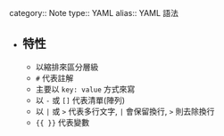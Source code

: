 category:: Note
type:: YAML
alias:: YAML 語法

- ## 特性
	- 以縮排來區分層級
	- `#` 代表註解
	- 主要以 `key: value` 方式來寫
	- 以 `-` 或 `[]` 代表清單(陣列)
	- 以 `|` 或 `>` 代表多行文字, `|` 會保留換行, `>` 則去除換行
	- `{{ }}` 代表變數